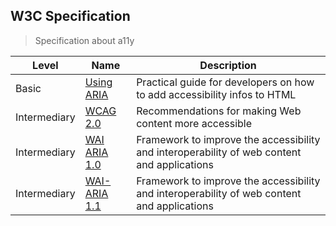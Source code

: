 ## W3C Specification

> Specification about a11y

| Level | Name | Description |
| --- | --- | --- |
|Basic | [Using ARIA](https://www.w3.org/TR/aria-in-html/) | Practical guide for developers on how to add accessibility infos to HTML |
|Intermediary| [WCAG 2.0](https://www.w3.org/TR/WCAG20/) | Recommendations for making Web content more accessible|
|Intermediary| [WAI ARIA 1.0](https://www.w3.org/TR/wai-aria/) | Framework to improve the accessibility and interoperability of web content and applications |
|Intermediary| [WAI-ARIA 1.1](https://www.w3.org/TR/wai-aria-1.1/) | Framework to improve the accessibility and interoperability of web content and applications |
